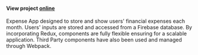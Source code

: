 #### View project [online](https://thanhvk-react-expensify.herokuapp.com/)
Expense App designed to store and show users' financial expenses each month. Users' inputs are stored and accessed from a Firebase database. By incorporating Redux, components are fully flexible ensuring for a scalable application. Third Party components have also been used and managed through Webpack.
